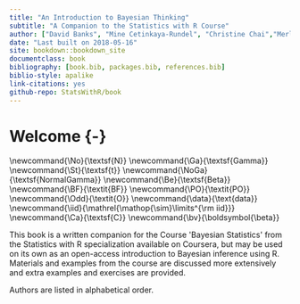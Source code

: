 ```yaml
--- 
title: "An Introduction to Bayesian Thinking"
subtitle: "A Companion to the Statistics with R Course"
author: ["David Banks", "Mine Cetinkaya-Rundel", "Christine Chai","Merlise Clyde","Lizzy Huang","Colin Rundel"]
date: "Last built on 2018-05-16"
site: bookdown::bookdown_site
documentclass: book
bibliography: [book.bib, packages.bib, references.bib]
biblio-style: apalike
link-citations: yes
github-repo: StatsWithR/book
---
```

# Welcome {-}

\newcommand{\No}{\textsf{N}}
\newcommand{\Ga}{\textsf{Gamma}}
\newcommand{\St}{\textsf{t}}
\newcommand{\NoGa}{\textsf{NormalGamma}}
\newcommand{\Be}{\textsf{Beta}}
\newcommand{\BF}{\textit{BF}}
\newcommand{\PO}{\textit{PO}}
\newcommand{\Odd}{\textit{O}}
\newcommand{\data}{\text{data}}
\newcommand{\iid}{\mathrel{\mathop{\sim}\limits^{\rm iid}}}
\newcommand{\Ca}{\textsf{C}}
\newcommand{\bv}{\boldsymbol{\beta}}



This book is a written companion for the Course 'Bayesian Statistics' from the Statistics with R specialization available on Coursera, but may be used on its own as an open-access introduction to Bayesian inference using R. Materials and examples from the course are discussed more extensively and extra examples and exercises are provided.

Authors are listed in alphabetical order.
